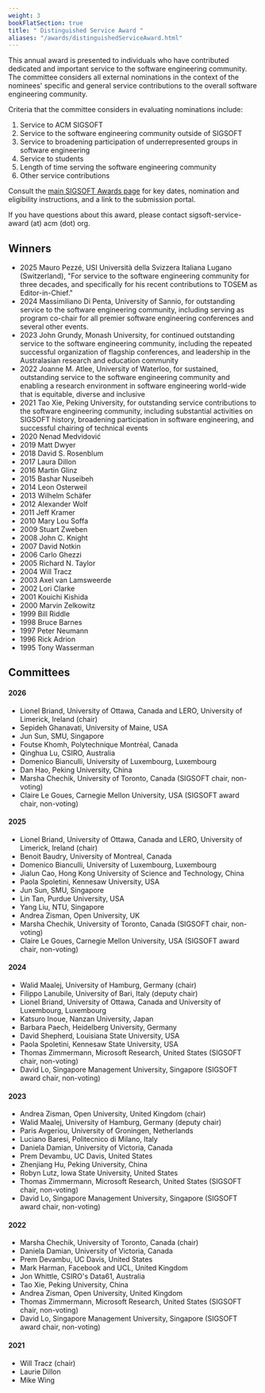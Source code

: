 ```yaml
---
weight: 3
bookFlatSection: true
title: " Distinguished Service Award "
aliases: "/awards/distinguishedServiceAward.html"
---
```


This annual award is presented to individuals who have contributed dedicated and
important service to the software engineering community. The committee considers
all external nominations in the context of the nominees' specific and general
service contributions to the overall software engineering community.

Criteria that the committee considers in evaluating nominations include:

1. Service to ACM SIGSOFT
2. Service to the software engineering community outside of SIGSOFT
3. Service to broadening participation of underrepresented groups in software engineering
4. Service to students
5. Length of time serving the software engineering community
6. Other service contributions

Consult the [main SIGSOFT Awards page](/awards/sigsoftawards/) for key dates, nomination and eligibility instructions, and a link to the submission portal. 

If you have questions about this award, please contact sigsoft-service-award (at) acm (dot) org.

## Winners
- 2025 Mauro Pezzé, USI Università della Svizzera Italiana Lugano (Switzerland), "For service to the software engineering community for three decades, and specifically for his recent contributions to TOSEM as Editor-in-Chief." 
- 2024  Massimiliano Di Penta, University of Sannio, for outstanding service to the software engineering community, including serving as program co-chair for all premier software engineering conferences and several other events.
- 2023 John Grundy, Monash University, for continued outstanding service to the software engineering community, including the repeated successful organization of flagship conferences, and leadership in the Australasian research and education community
- 2022	Joanne M. Atlee, University of Waterloo, for sustained, outstanding service to the software engineering community and enabling a research environment in software engineering world-wide that is equitable, diverse and inclusive
- 2021	Tao Xie, Peking University, for outstanding service contributions to the software engineering community, including substantial activities on SIGSOFT history, broadening participation in software engineering, and successful chairing of technical events
- 2020	Nenad Medvidović
- 2019	Matt Dwyer
- 2018	David S. Rosenblum
- 2017	Laura Dillon
- 2016	Martin Glinz
- 2015	Bashar Nuseibeh
- 2014	Leon Osterweil
- 2013	Wilhelm Schäfer
- 2012	Alexander Wolf
- 2011	Jeff Kramer
- 2010	Mary Lou Soffa
- 2009	Stuart Zweben
- 2008	John C. Knight
- 2007	David Notkin
- 2006	Carlo Ghezzi
- 2005	Richard N. Taylor
- 2004	Will Tracz
- 2003	Axel van Lamsweerde
- 2002	Lori Clarke
- 2001	Kouichi Kishida
- 2000	Marvin Zelkowitz
- 1999	Bill Riddle
- 1998	Bruce Barnes
- 1997	Peter Neumann
- 1996	Rick Adrion
- 1995	Tony Wasserman

## Committees

#### 2026
- Lionel Briand, University of Ottawa, Canada and LERO, University of Limerick, Ireland (chair)
- Sepideh Ghanavati, University of Maine, USA
- Jun Sun, SMU, Singapore
- Foutse Khomh,  Polytechnique Montréal, Canada
- Qinghua Lu,  CSIRO, Australia
- Domenico Bianculli, University of Luxembourg, Luxembourg
- Dan Hao, Peking University, China 
- Marsha Chechik, University of Toronto, Canada  (SIGSOFT chair, non-voting)
- Claire Le Goues, Carnegie Mellon University, USA (SIGSOFT award chair, non-voting)

#### 2025
- Lionel Briand, University of Ottawa, Canada and LERO, University of Limerick, Ireland (chair)
- Benoit Baudry, University of Montreal, Canada
- Domenico Bianculli, University of Luxembourg, Luxembourg
- Jialun Cao, Hong Kong University of Science and Technology, China
- Paola Spoletini, Kennesaw University, USA
- Jun Sun, SMU, Singapore
- Lin Tan, Purdue University, USA
- Yang Liu, NTU, Singapore
- Andrea Zisman, Open University, UK
- Marsha Chechik, University of Toronto, Canada  (SIGSOFT chair, non-voting)
- Claire Le Goues, Carnegie Mellon University, USA (SIGSOFT award chair, non-voting)

#### 2024 
- Walid Maalej, University of Hamburg, Germany (chair)
- Filippo Lanubile, University of Bari, Italy (deputy chair)
- Lionel Briand, University of Ottawa, Canada and University of Luxembourg, Luxembourg
- Katsuro Inoue, Nanzan University, Japan
- Barbara Paech, Heidelberg University, Germany
- David Shepherd, Louisiana State University, USA 
- Paola Spoletini, Kennesaw State University, USA
- Thomas Zimmermann, Microsoft Research, United States (SIGSOFT chair, non-voting)
- David Lo, Singapore Management University, Singapore (SIGSOFT award chair, non-voting)
  
#### 2023 
- Andrea Zisman, Open University, United Kingdom (chair)
- Walid Maalej, University of Hamburg, Germany (deputy chair)
- Paris Avgeriou, University of Groningen, Netherlands
- Luciano Baresi, Politecnico di Milano, Italy
- Daniela Damian, University of Victoria, Canada
- Prem Devambu, UC Davis, United States 
- Zhenjiang Hu, Peking University, China
- Robyn Lutz, Iowa State University, United States
- Thomas Zimmermann, Microsoft Research, United States (SIGSOFT chair, non-voting)
- David Lo, Singapore Management University, Singapore (SIGSOFT award chair, non-voting)
  
#### 2022
- Marsha Chechik, University of Toronto, Canada (chair)
- Daniela Damian, University of Victoria, Canada
- Prem Devambu, UC Davis, United States
- Mark Harman, Facebook and UCL, United Kingdom
- Jon Whittle, CSIRO's Data61, Australia
- Tao Xie, Peking University, China
- Andrea Zisman, Open University, United Kingdom
- Thomas Zimmermann, Microsoft Research, United States (SIGSOFT chair, non-voting)
- David Lo, Singapore Management University, Singapore (SIGSOFT award chair, non-voting)

#### 2021
- Will Tracz (chair)
- Laurie Dillon
- Mike Wing
